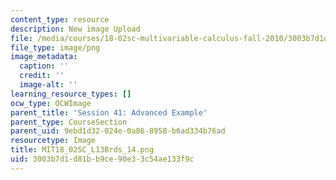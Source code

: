 ```yaml
---
content_type: resource
description: New image Upload
file: /media/courses/18-02sc-multivariable-calculus-fall-2010/3003b7d1d81bb9ce90e33c54ae133f9c_MIT18_02SC_L13Brds_14.png
file_type: image/png
image_metadata:
  caption: ''
  credit: ''
  image-alt: ''
learning_resource_types: []
ocw_type: OCWImage
parent_title: 'Session 41: Advanced Example'
parent_type: CourseSection
parent_uid: 9ebd1d32-024e-0a86-8958-b6ad334b76ad
resourcetype: Image
title: MIT18_02SC_L13Brds_14.png
uid: 3003b7d1-d81b-b9ce-90e3-3c54ae133f9c
---
```

